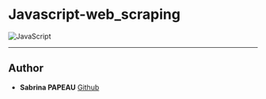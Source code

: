 # Javascript-web_scraping

![JavaScript](https://img.shields.io/badge/≡-JavaScript-F7DF1E?logo=javascript&style=flat-square&labelColor=282828)

---

## Author
* **Sabrina PAPEAU** [Github](https://github.com/Holbiwan)

